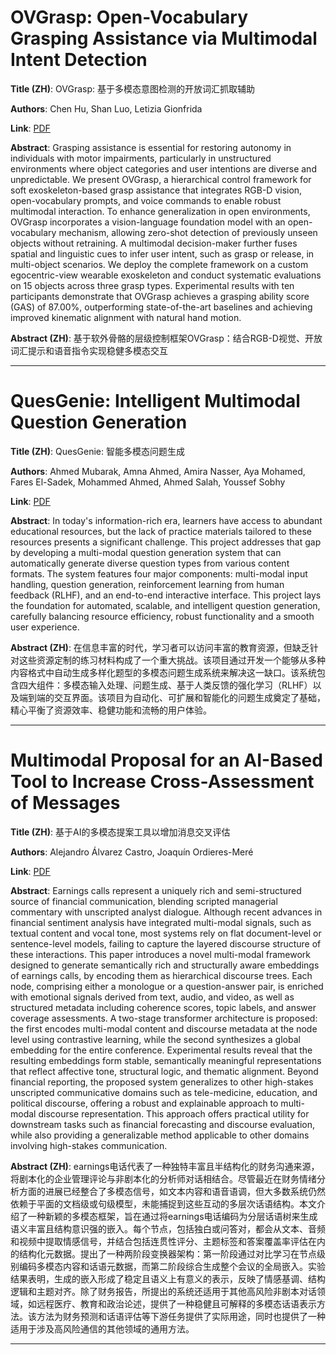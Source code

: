 # OVGrasp: Open-Vocabulary Grasping Assistance via Multimodal Intent Detection 

**Title (ZH)**: OVGrasp: 基于多模态意图检测的开放词汇抓取辅助 

**Authors**: Chen Hu, Shan Luo, Letizia Gionfrida  

**Link**: [PDF](https://arxiv.org/pdf/2509.04324)  

**Abstract**: Grasping assistance is essential for restoring autonomy in individuals with motor impairments, particularly in unstructured environments where object categories and user intentions are diverse and unpredictable. We present OVGrasp, a hierarchical control framework for soft exoskeleton-based grasp assistance that integrates RGB-D vision, open-vocabulary prompts, and voice commands to enable robust multimodal interaction. To enhance generalization in open environments, OVGrasp incorporates a vision-language foundation model with an open-vocabulary mechanism, allowing zero-shot detection of previously unseen objects without retraining. A multimodal decision-maker further fuses spatial and linguistic cues to infer user intent, such as grasp or release, in multi-object scenarios. We deploy the complete framework on a custom egocentric-view wearable exoskeleton and conduct systematic evaluations on 15 objects across three grasp types. Experimental results with ten participants demonstrate that OVGrasp achieves a grasping ability score (GAS) of 87.00%, outperforming state-of-the-art baselines and achieving improved kinematic alignment with natural hand motion. 

**Abstract (ZH)**: 基于软外骨骼的层级控制框架OVGrasp：结合RGB-D视觉、开放词汇提示和语音指令实现稳健多模态交互 

---
# QuesGenie: Intelligent Multimodal Question Generation 

**Title (ZH)**: QuesGenie: 智能多模态问题生成 

**Authors**: Ahmed Mubarak, Amna Ahmed, Amira Nasser, Aya Mohamed, Fares El-Sadek, Mohammed Ahmed, Ahmed Salah, Youssef Sobhy  

**Link**: [PDF](https://arxiv.org/pdf/2509.03535)  

**Abstract**: In today's information-rich era, learners have access to abundant educational resources, but the lack of practice materials tailored to these resources presents a significant challenge. This project addresses that gap by developing a multi-modal question generation system that can automatically generate diverse question types from various content formats. The system features four major components: multi-modal input handling, question generation, reinforcement learning from human feedback (RLHF), and an end-to-end interactive interface. This project lays the foundation for automated, scalable, and intelligent question generation, carefully balancing resource efficiency, robust functionality and a smooth user experience. 

**Abstract (ZH)**: 在信息丰富的时代，学习者可以访问丰富的教育资源，但缺乏针对这些资源定制的练习材料构成了一个重大挑战。该项目通过开发一个能够从多种内容格式中自动生成多样化题型的多模态问题生成系统来解决这一缺口。该系统包含四大组件：多模态输入处理、问题生成、基于人类反馈的强化学习（RLHF）以及端到端的交互界面。该项目为自动化、可扩展和智能化的问题生成奠定了基础，精心平衡了资源效率、稳健功能和流畅的用户体验。 

---
# Multimodal Proposal for an AI-Based Tool to Increase Cross-Assessment of Messages 

**Title (ZH)**: 基于AI的多模态提案工具以增加消息交叉评估 

**Authors**: Alejandro Álvarez Castro, Joaquín Ordieres-Meré  

**Link**: [PDF](https://arxiv.org/pdf/2509.03529)  

**Abstract**: Earnings calls represent a uniquely rich and semi-structured source of financial communication, blending scripted managerial commentary with unscripted analyst dialogue. Although recent advances in financial sentiment analysis have integrated multi-modal signals, such as textual content and vocal tone, most systems rely on flat document-level or sentence-level models, failing to capture the layered discourse structure of these interactions. This paper introduces a novel multi-modal framework designed to generate semantically rich and structurally aware embeddings of earnings calls, by encoding them as hierarchical discourse trees. Each node, comprising either a monologue or a question-answer pair, is enriched with emotional signals derived from text, audio, and video, as well as structured metadata including coherence scores, topic labels, and answer coverage assessments. A two-stage transformer architecture is proposed: the first encodes multi-modal content and discourse metadata at the node level using contrastive learning, while the second synthesizes a global embedding for the entire conference. Experimental results reveal that the resulting embeddings form stable, semantically meaningful representations that reflect affective tone, structural logic, and thematic alignment. Beyond financial reporting, the proposed system generalizes to other high-stakes unscripted communicative domains such as tele-medicine, education, and political discourse, offering a robust and explainable approach to multi-modal discourse representation. This approach offers practical utility for downstream tasks such as financial forecasting and discourse evaluation, while also providing a generalizable method applicable to other domains involving high-stakes communication. 

**Abstract (ZH)**: earnings电话代表了一种独特丰富且半结构化的财务沟通来源，将剧本化的企业管理评论与非剧本化的分析师对话相结合。尽管最近在财务情绪分析方面的进展已经整合了多模态信号，如文本内容和语音语调，但大多数系统仍然依赖于平面的文档级或句级模型，未能捕捉到这些互动的多层次话语结构。本文介绍了一种新颖的多模态框架，旨在通过将earnings电话编码为分层话语树来生成语义丰富且结构意识强的嵌入。每个节点，包括独白或问答对，都会从文本、音频和视频中提取情感信号，并结合包括连贯性评分、主题标签和答案覆盖率评估在内的结构化元数据。提出了一种两阶段变换器架构：第一阶段通过对比学习在节点级别编码多模态内容和话语元数据，而第二阶段综合生成整个会议的全局嵌入。实验结果表明，生成的嵌入形成了稳定且语义上有意义的表示，反映了情感基调、结构逻辑和主题对齐。除了财务报告，所提出的系统还适用于其他高风险非剧本对话领域，如远程医疗、教育和政治论述，提供了一种稳健且可解释的多模态话语表示方法。该方法为财务预测和话语评估等下游任务提供了实际用途，同时也提供了一种适用于涉及高风险通信的其他领域的通用方法。 

---
